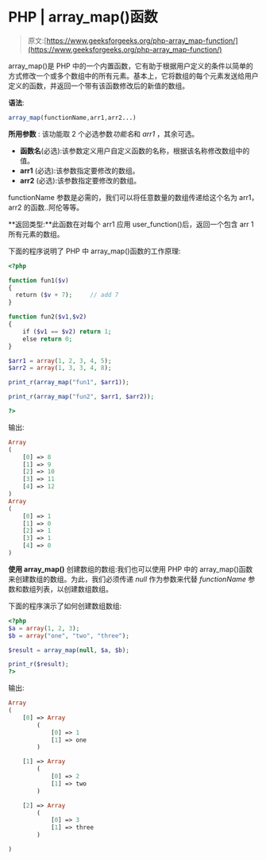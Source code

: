 # PHP | array_map()函数

> 原文:[https://www.geeksforgeeks.org/php-array_map-function/](https://www.geeksforgeeks.org/php-array_map-function/)

array_map()是 PHP 中的一个内置函数，它有助于根据用户定义的条件以简单的方式修改一个或多个数组中的所有元素。基本上，它将数组的每个元素发送给用户定义的函数，并返回一个带有该函数修改后的新值的数组。

**语法**:

```php
array_map(functionName,arr1,arr2...)

```

**所用参数** :
该功能取 2 个必选参数*功能名*和 *arr1* ，其余可选。

*   **函数名**(必选):该参数定义用户自定义函数的名称，根据该名称修改数组中的值。
*   **arr1** (必选):该参数指定要修改的数组。
*   **arr2** (必选):该参数指定要修改的数组。

functionName 参数是必需的，我们可以将任意数量的数组传递给这个名为 arr1，arr2 的函数..阿伦等等。

**返回类型:**此函数在对每个 arr1 应用 user_function()后，返回一个包含 arr 1 所有元素的数组。

下面的程序说明了 PHP 中 array_map()函数的工作原理:

```php
<?php

function fun1($v)
{
  return ($v + 7);     // add 7 
}

function fun2($v1,$v2)
{
    if ($v1 == $v2) return 1;     
    else return 0;  
}

$arr1 = array(1, 2, 3, 4, 5);
$arr2 = array(1, 3, 3, 4, 8);

print_r(array_map("fun1", $arr1));

print_r(array_map("fun2", $arr1, $arr2));

?>
```

输出:

```php
Array
(
    [0] => 8
    [1] => 9
    [2] => 10
    [3] => 11
    [4] => 12
)
Array
(
    [0] => 1
    [1] => 0
    [2] => 1
    [3] => 1
    [4] => 0
)

```

**使用 array_map()** 创建数组的数组:我们也可以使用 PHP 中的 array_map()函数来创建数组的数组。为此，我们必须传递 *null* 作为参数来代替 *functionName* 参数和数组列表，以创建数组数组。

下面的程序演示了如何创建数组数组:

```php
<?php
$a = array(1, 2, 3);
$b = array("one", "two", "three");

$result = array_map(null, $a, $b);

print_r($result);
?>
```

输出:

```php
Array
(
    [0] => Array
        (
            [0] => 1
            [1] => one
        )

    [1] => Array
        (
            [0] => 2
            [1] => two
        )

    [2] => Array
        (
            [0] => 3
            [1] => three
        )

)

```